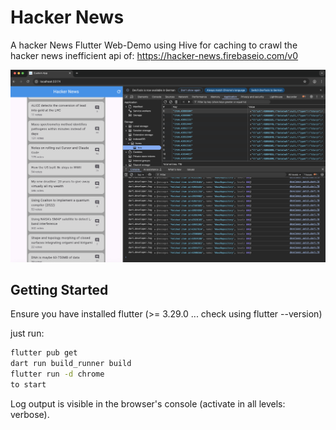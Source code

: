 # Hacker News

A hacker News Flutter Web-Demo using Hive for caching to crawl the hacker news inefficient api of: https://hacker-news.firebaseio.com/v0

![](docs/example.png)

## Getting Started

Ensure you have installed flutter (>= 3.29.0 ... check using flutter --version)

just run:
```bash
flutter pub get
dart run build_runner build 
flutter run -d chrome
to start
```

Log output is visible in the browser's console (activate in all levels: verbose).



